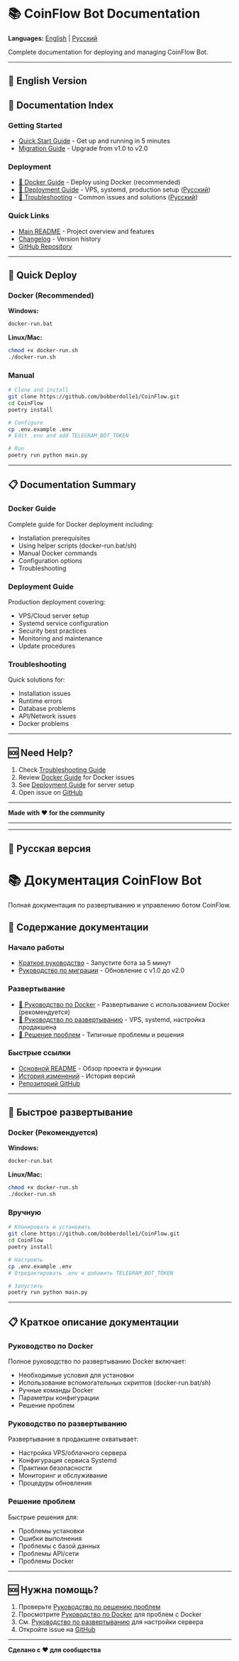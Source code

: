 # 📚 CoinFlow Bot Documentation

**Languages:** [English](#english) | [Русский](#russian)

Complete documentation for deploying and managing CoinFlow Bot.

---

<a name="english"></a>
## 📖 English Version

## 📖 Documentation Index

### Getting Started
- [Quick Start Guide](../QUICK_START.md) - Get up and running in 5 minutes
- [Migration Guide](../MIGRATION_GUIDE.md) - Upgrade from v1.0 to v2.0

### Deployment
- [🐳 Docker Guide](./DOCKER_GUIDE.md) - Deploy using Docker (recommended)
- [🚀 Deployment Guide](./DEPLOYMENT.md) - VPS, systemd, production setup ([Русский](./DEPLOYMENT.md#russian))
- [🔧 Troubleshooting](./TROUBLESHOOTING.md) - Common issues and solutions ([Русский](./TROUBLESHOOTING.md#russian))

### Quick Links
- [Main README](../README.md) - Project overview and features
- [Changelog](../CHANGELOG.md) - Version history
- [GitHub Repository](https://github.com/bobberdolle1/CoinFlow)

---

## 🚀 Quick Deploy

### Docker (Recommended)

**Windows:**
```cmd
docker-run.bat
```

**Linux/Mac:**
```bash
chmod +x docker-run.sh
./docker-run.sh
```

### Manual

```bash
# Clone and install
git clone https://github.com/bobberdolle1/CoinFlow.git
cd CoinFlow
poetry install

# Configure
cp .env.example .env
# Edit .env and add TELEGRAM_BOT_TOKEN

# Run
poetry run python main.py
```

---

## 📋 Documentation Summary

### Docker Guide
Complete guide for Docker deployment including:
- Installation prerequisites
- Using helper scripts (docker-run.bat/sh)
- Manual Docker commands
- Configuration options
- Troubleshooting

### Deployment Guide
Production deployment covering:
- VPS/Cloud server setup
- Systemd service configuration
- Security best practices
- Monitoring and maintenance
- Update procedures

### Troubleshooting
Quick solutions for:
- Installation issues
- Runtime errors
- Database problems
- API/Network issues
- Docker problems

---

## 🆘 Need Help?

1. Check [Troubleshooting Guide](./TROUBLESHOOTING.md)
2. Review [Docker Guide](./DOCKER_GUIDE.md) for Docker issues
3. See [Deployment Guide](./DEPLOYMENT.md) for server setup
4. Open issue on [GitHub](https://github.com/bobberdolle1/CoinFlow/issues)

---

**Made with ❤️ for the community**

---
---

<a name="russian"></a>
## 📖 Русская версия

# 📚 Документация CoinFlow Bot

Полная документация по развертыванию и управлению ботом CoinFlow.

## 📖 Содержание документации

### Начало работы
- [Краткое руководство](../QUICK_START.md) - Запустите бота за 5 минут
- [Руководство по миграции](../MIGRATION_GUIDE.md) - Обновление с v1.0 до v2.0

### Развертывание
- [🐳 Руководство по Docker](./DOCKER_GUIDE.md) - Развертывание с использованием Docker (рекомендуется)
- [🚀 Руководство по развертыванию](./DEPLOYMENT.md#russian) - VPS, systemd, настройка продакшена
- [🔧 Решение проблем](./TROUBLESHOOTING.md#russian) - Типичные проблемы и решения

### Быстрые ссылки
- [Основной README](../README.md) - Обзор проекта и функции
- [История изменений](../CHANGELOG.md) - История версий
- [Репозиторий GitHub](https://github.com/bobberdolle1/CoinFlow)

---

## 🚀 Быстрое развертывание

### Docker (Рекомендуется)

**Windows:**
```cmd
docker-run.bat
```

**Linux/Mac:**
```bash
chmod +x docker-run.sh
./docker-run.sh
```

### Вручную

```bash
# Клонировать и установить
git clone https://github.com/bobberdolle1/CoinFlow.git
cd CoinFlow
poetry install

# Настроить
cp .env.example .env
# Отредактировать .env и добавить TELEGRAM_BOT_TOKEN

# Запустить
poetry run python main.py
```

---

## 📋 Краткое описание документации

### Руководство по Docker
Полное руководство по развертыванию Docker включает:
- Необходимые условия для установки
- Использование вспомогательных скриптов (docker-run.bat/sh)
- Ручные команды Docker
- Параметры конфигурации
- Решение проблем

### Руководство по развертыванию
Развертывание в продакшене охватывает:
- Настройка VPS/облачного сервера
- Конфигурация сервиса Systemd
- Практики безопасности
- Мониторинг и обслуживание
- Процедуры обновления

### Решение проблем
Быстрые решения для:
- Проблемы установки
- Ошибки выполнения
- Проблемы с базой данных
- Проблемы API/сети
- Проблемы Docker

---

## 🆘 Нужна помощь?

1. Проверьте [Руководство по решению проблем](./TROUBLESHOOTING.md#russian)
2. Просмотрите [Руководство по Docker](./DOCKER_GUIDE.md) для проблем с Docker
3. См. [Руководство по развертыванию](./DEPLOYMENT.md#russian) для настройки сервера
4. Откройте issue на [GitHub](https://github.com/bobberdolle1/CoinFlow/issues)

---

**Сделано с ❤️ для сообщества**
